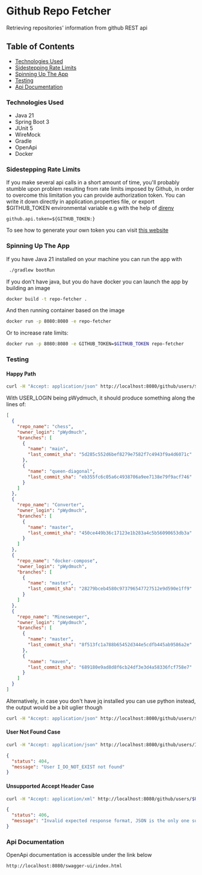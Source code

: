 # Github Repo Fetcher

Retrieving repositories' information from github REST api

## Table of Contents

- [Technologies Used](#technologies-used)
- [Sidestepping Rate Limits](#sidestepping-rate-limits)
- [Spinning Up The App](#spinning-up-the-app)
- [Testing](#testing)
- [Api Documentation](#api-documentation)

### Technologies Used

 * Java 21
 * Spring Boot 3
 * JUnit 5
 * WireMock
 * Gradle
 * OpenApi
 * Docker

### Sidestepping Rate Limits

If you make several api calls in a short amount of time, you'll probably stumble upon problem resulting from rate limits imposed by Github,
in order to overcome this limitation you can provide authorization token. You can write it down directly in application.properties file,
or export $GITHUB_TOKEN environmental variable e.g with the help of [direnv](https://direnv.net/)

```
github.api.token=${GITHUB_TOKEN:}
```
To see how to generate your own token you can visit [this website](https://docs.github.com/en/authentication/keeping-your-account-and-data-secure/managing-your-personal-access-tokens#creating-a-personal-access-token-classic)

### Spinning Up The App

If you have Java 21 installed on your machine you can run the app with

```bash
 ./gradlew bootRun
 ```

If you don't have java, but you do have docker you can launch the app by building an image 

```bash
docker build -t repo-fetcher .
```
And then running container based on the image

```bash
docker run -p 8080:8080 -e repo-fetcher
```
Or to increase rate limits:

```bash
docker run -p 8080:8080 -e GITHUB_TOKEN=$GITHUB_TOKEN repo-fetcher
```

### Testing

#### Happy Path

```bash
curl -H "Accept: application/json" http://localhost:8080/github/users/$USER_LOGIN/repos |  jq .
```

With USER_LOGIN being pWydmuch, it should produce something along the lines of:

```json
[
  {
    "repo_name": "chess",
    "owner_login": "pWydmuch",
    "branches": [
      {
        "name": "main",
        "last_commit_sha": "5d285c552d6bef8279e7582f7c4943f9a4d6071c"
      },
      {
        "name": "queen-diagonal",
        "last_commit_sha": "eb355fc6c05a6c4938706a9ee7138e79f9acf746"
      }
    ]
  },
  {
    "repo_name": "Converter",
    "owner_login": "pWydmuch",
    "branches": [
      {
        "name": "master",
        "last_commit_sha": "450ce449b36c17123e1b283a4c5b56090653db3a"
      }
    ]
  },
  {
    "repo_name": "docker-compose",
    "owner_login": "pWydmuch",
    "branches": [
      {
        "name": "master",
        "last_commit_sha": "28279bceb4580c973796547727512e9d590e1ff9"
      }
    ]
  },
  {
    "repo_name": "Minesweeper",
    "owner_login": "pWydmuch",
    "branches": [
      {
        "name": "master",
        "last_commit_sha": "8f513fc1a788b65452d344e5cdfb445ab9586a2e"
      },
      {
        "name": "maven",
        "last_commit_sha": "689180e9ad8d8f6cb24df3e3d4a58336fcf758e7"
      }
    ]
  }
]
```

Alternatively, in case you don't have jq installed you can use python instead, the output would be a bit uglier though

```bash 
curl -H "Accept: application/json" http://localhost:8080/github/users/$USER_LOGIN/repos |  python -m json.tool
```

#### User Not Found Case

```bash
curl -H "Accept: application/json" http://localhost:8080/github/users/I_DO_NOT_EXIST/repos |  jq .
```

```json
{
  "status": 404,
  "message": "User I_DO_NOT_EXIST not found"
}

```

#### Unsupported Accept Header Case

```bash
curl -H "Accept: application/xml" http://localhost:8080/github/users/$USER_LOGIN/repos |  jq .
```
```json
{
  "status": 406,
  "message": "Invalid expected response format, JSON is the only one supported"
}

```

### Api Documentation

OpenApi documentation is accessible under the link below

```
http://localhost:8080/swagger-ui/index.html
```


